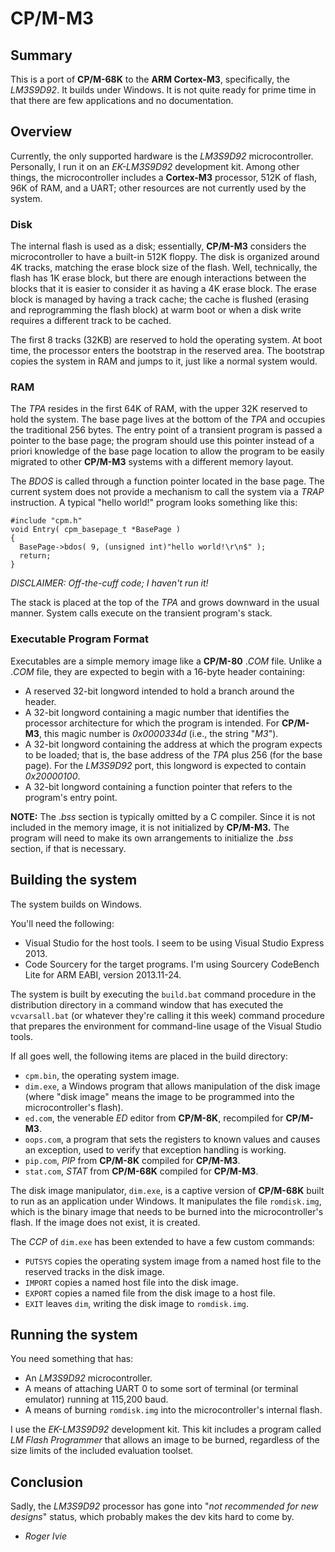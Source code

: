 # CP/M-M3

## Summary

This is a port of **CP/M-68K** to the **ARM Cortex-M3**, specifically, the
*LM3S9D92*. It builds under Windows. It is not quite ready for prime time in
that there are few applications and no documentation.

## Overview

Currently, the only supported hardware is the *LM3S9D92* microcontroller.
Personally, I run it on an *EK-LM3S9D92* development kit. Among other things,
the microcontroller includes a **Cortex-M3** processor, 512K of flash, 96K of
RAM, and a UART; other resources are not currently used by the system.

### Disk

The internal flash is used as a disk; essentially, **CP/M-M3** considers the
microcontroller to have a built-in 512K floppy. The disk is organized around
4K tracks, matching the erase block size of the flash. Well, technically, the
flash has 1K erase block, but there are enough interactions between the blocks
that it is easier to consider it as having a 4K erase block. The erase block
is managed by having a track cache; the cache is flushed (erasing and
reprogramming the flash block) at warm boot or when a disk write requires a
different track to be cached.

The first 8 tracks (32KB) are reserved to hold the operating system. At boot
time, the processor enters the bootstrap in the reserved area. The bootstrap
copies the system in RAM and jumps to it, just like a normal system would.

### RAM

The *TPA* resides in the first 64K of RAM, with the upper 32K reserved to
hold the system. The base page lives at the bottom of the *TPA* and occupies
the traditional 256 bytes. The entry point of a transient program is passed a
pointer to the base page; the program should use this pointer instead of 
a priori knowledge of the base page location to allow the program to be
easily migrated to other **CP/M-M3** systems with a different memory layout.

The *BDOS* is called through a function pointer located in the base page.
The current system does not provide a mechanism to call the system via a
*TRAP* instruction. A typical "hello world!" program looks something
like this:

```text
#include "cpm.h"
void Entry( cpm_basepage_t *BasePage )
{
  BasePage->bdos( 9, (unsigned int)"hello world!\r\n$" );
  return;
}
```
*DISCLAIMER: Off-the-cuff code; I haven't run it!*

The stack is placed at the top of the *TPA* and grows downward in the
usual manner. System calls execute on the transient program's stack.

### Executable Program Format

Executables are a simple memory image like a **CP/M-80** .*COM* file. 
Unlike a .*COM* file, they are expected to begin with a 16-byte header
containing:

* A reserved 32-bit longword intended to hold a branch around the header.
* A 32-bit longword containing a magic number that identifies the processor
  architecture for which the program is intended. For **CP/M-M3**, this
  magic number is *0x0000334d* (i.e., the string "*M3*").
* A 32-bit longword containing the address at which the program expects to be
  loaded; that is, the base address of the *TPA* plus 256 (for the base page).
  For the *LM3S9D92* port, this longword is expected to contain *0x20000100*.
* A 32-bit longword containing a function pointer that refers to the program's
  entry point.

**NOTE:** The .*bss* section is typically omitted by a C compiler. Since it
is not included in the memory image, it is not initialized by **CP/M-M3.**
The program will need to make its own arrangements to initialize the .*bss*
section, if that is necessary.

## Building the system

The system builds on Windows.

You'll need the following:

* Visual Studio for the host tools. I seem to be using Visual Studio
  Express 2013.
* Code Sourcery for the target programs. I'm using Sourcery CodeBench
  Lite for ARM EABI, version 2013.11-24.

The system is built by executing the `build.bat` command procedure in the
distribution directory in a command window that has executed the
`vcvarsall.bat` (or whatever they're calling it this week) command procedure
that prepares the environment for command-line usage of the Visual Studio
tools.

If all goes well, the following items are placed in the build directory:

* `cpm.bin`, the operating system image.
* `dim.exe`, a Windows program that allows manipulation of the disk image
  (where "disk image" means the image to be programmed into the
  microcontroller's flash).
* `ed.com`, the venerable *ED* editor from **CP/M-8K**, recompiled for
  **CP/M-M3**.
* `oops.com`, a program that sets the registers to known values and causes
  an exception, used to verify that exception handling is working.
* `pip.com`, *PIP* from **CP/M-8K** compiled for **CP/M-M3**.
* `stat.com`, *STAT* from **CP/M-68K** compiled for **CP/M-M3**.

The disk image manipulator, `dim.exe`, is a captive version of **CP/M-68K**
built to run as an application under Windows. It manipulates the file
`romdisk.img`, which is the binary image that needs to be burned into the
microcontroller's flash. If the image does not exist, it is created.

The *CCP* of `dim.exe` has been extended to have a few custom commands:

* `PUTSYS` copies the operating system image from a named host file to the
  reserved tracks in the disk image.
* `IMPORT` copies a named host file into the disk image.
* `EXPORT` copies a named file from the disk image to a host file.
* `EXIT` leaves `dim`, writing the disk image to `romdisk.img`.

## Running the system

You need something that has:

* An *LM3S9D92* microcontroller.
* A means of attaching UART 0 to some sort of terminal (or terminal emulator)
  running at 115,200 baud.
* A means of burning `romdisk.img` into the microcontroller's internal flash.

I use the *EK-LM3S9D92* development kit. This kit includes a program called
*LM Flash Programmer* that allows an image to be burned, regardless of the
size limits of the included evaluation toolset.

## Conclusion

Sadly, the *LM3S9D92* processor has gone into "*not* *recommended* *for*
*new* *designs*" status, which probably makes the dev kits hard to come by.

 - *Roger Ivie*
